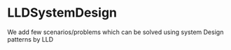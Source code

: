 # LLDSystemDesign

We add few scenarios/problems which can be solved using system Design patterns by LLD
